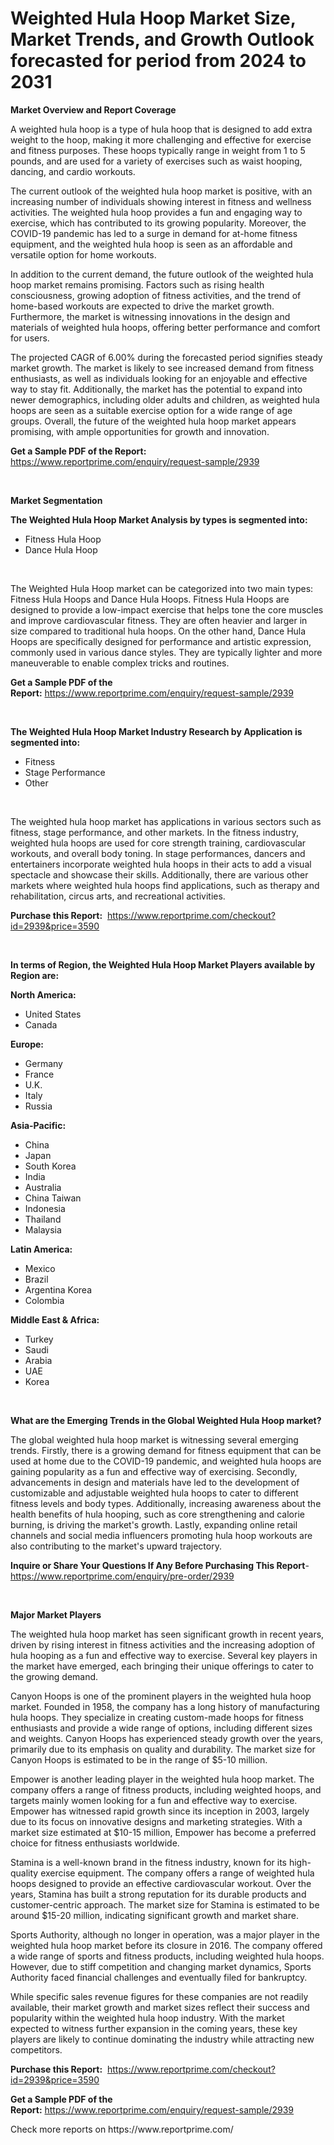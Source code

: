 <p><h1>Weighted Hula Hoop Market Size, Market Trends, and Growth Outlook forecasted for period from 2024 to 2031</h1></p><p><strong>Market Overview and Report Coverage</strong></p>
<p><p>A weighted hula hoop is a type of hula hoop that is designed to add extra weight to the hoop, making it more challenging and effective for exercise and fitness purposes. These hoops typically range in weight from 1 to 5 pounds, and are used for a variety of exercises such as waist hooping, dancing, and cardio workouts.</p><p>The current outlook of the weighted hula hoop market is positive, with an increasing number of individuals showing interest in fitness and wellness activities. The weighted hula hoop provides a fun and engaging way to exercise, which has contributed to its growing popularity. Moreover, the COVID-19 pandemic has led to a surge in demand for at-home fitness equipment, and the weighted hula hoop is seen as an affordable and versatile option for home workouts.</p><p>In addition to the current demand, the future outlook of the weighted hula hoop market remains promising. Factors such as rising health consciousness, growing adoption of fitness activities, and the trend of home-based workouts are expected to drive the market growth. Furthermore, the market is witnessing innovations in the design and materials of weighted hula hoops, offering better performance and comfort for users.</p><p>The projected CAGR of 6.00% during the forecasted period signifies steady market growth. The market is likely to see increased demand from fitness enthusiasts, as well as individuals looking for an enjoyable and effective way to stay fit. Additionally, the market has the potential to expand into newer demographics, including older adults and children, as weighted hula hoops are seen as a suitable exercise option for a wide range of age groups. Overall, the future of the weighted hula hoop market appears promising, with ample opportunities for growth and innovation.</p></p>
<p><strong>Get a Sample PDF of the Report:</strong> <a href="https://www.reportprime.com/enquiry/request-sample/2939">https://www.reportprime.com/enquiry/request-sample/2939</a></p>
<p>&nbsp;</p>
<p><strong>Market Segmentation</strong></p>
<p><strong>The Weighted Hula Hoop Market Analysis by types is segmented into:</strong></p>
<p><ul><li>Fitness Hula Hoop</li><li>Dance Hula Hoop</li></ul></p>
<p>&nbsp;</p>
<p><p>The Weighted Hula Hoop market can be categorized into two main types: Fitness Hula Hoops and Dance Hula Hoops. Fitness Hula Hoops are designed to provide a low-impact exercise that helps tone the core muscles and improve cardiovascular fitness. They are often heavier and larger in size compared to traditional hula hoops. On the other hand, Dance Hula Hoops are specifically designed for performance and artistic expression, commonly used in various dance styles. They are typically lighter and more maneuverable to enable complex tricks and routines.</p></p>
<p><strong>Get a Sample PDF of the Report:</strong>&nbsp;<a href="https://www.reportprime.com/enquiry/request-sample/2939">https://www.reportprime.com/enquiry/request-sample/2939</a></p>
<p>&nbsp;</p>
<p><strong>The Weighted Hula Hoop Market Industry Research by Application is segmented into:</strong></p>
<p><ul><li>Fitness</li><li>Stage Performance</li><li>Other</li></ul></p>
<p>&nbsp;</p>
<p><p>The weighted hula hoop market has applications in various sectors such as fitness, stage performance, and other markets. In the fitness industry, weighted hula hoops are used for core strength training, cardiovascular workouts, and overall body toning. In stage performances, dancers and entertainers incorporate weighted hula hoops in their acts to add a visual spectacle and showcase their skills. Additionally, there are various other markets where weighted hula hoops find applications, such as therapy and rehabilitation, circus arts, and recreational activities.</p></p>
<p><strong>Purchase this Report:</strong>&nbsp; <a href="https://www.reportprime.com/checkout?id=2939&price=3590">https://www.reportprime.com/checkout?id=2939&price=3590</a></p>
<p>&nbsp;</p>
<p><strong>In terms of Region, the Weighted Hula Hoop Market Players available by Region are:</strong></p>
<p>
    <p> <strong> North America: </strong>
        <ul>
            <li>United States</li>
            <li>Canada</li>
        </ul>
        </p> 
    <p> <strong> Europe: </strong>
        <ul>
            <li>Germany</li>
            <li>France</li>
            <li>U.K.</li>
            <li>Italy</li>
            <li>Russia</li>
        </ul>
        </p> 
    <p> <strong> Asia-Pacific: </strong>
        <ul>
            <li>China</li>
            <li>Japan</li>
            <li>South Korea</li>
            <li>India</li>
            <li>Australia</li>
            <li>China Taiwan</li>
            <li>Indonesia</li>
            <li>Thailand</li>
            <li>Malaysia</li>
        </ul>
        </p> 
    <p> <strong> Latin America: </strong>
        <ul>
            <li>Mexico</li>
            <li>Brazil</li>
            <li>Argentina Korea</li>
            <li>Colombia</li>
        </ul>
        </p> 
    <p> <strong> Middle East & Africa: </strong>
        <ul>
            <li>Turkey</li>
            <li>Saudi</li>
            <li>Arabia</li>
            <li>UAE</li>
            <li>Korea</li>
        </ul>
    </p>
    </p>
<p>&nbsp;</p>
<p><strong>What are the Emerging Trends in the Global Weighted Hula Hoop market?</strong></p>
<p><p>The global weighted hula hoop market is witnessing several emerging trends. Firstly, there is a growing demand for fitness equipment that can be used at home due to the COVID-19 pandemic, and weighted hula hoops are gaining popularity as a fun and effective way of exercising. Secondly, advancements in design and materials have led to the development of customizable and adjustable weighted hula hoops to cater to different fitness levels and body types. Additionally, increasing awareness about the health benefits of hula hooping, such as core strengthening and calorie burning, is driving the market's growth. Lastly, expanding online retail channels and social media influencers promoting hula hoop workouts are also contributing to the market's upward trajectory.</p></p>
<p><strong>Inquire or Share Your Questions If Any Before Purchasing This Report</strong>- <a href="https://www.reportprime.com/enquiry/pre-order/2939">https://www.reportprime.com/enquiry/pre-order/2939</a></p>
<p>&nbsp;</p>
<p><strong>Major Market Players</strong></p>
<p><p>The weighted hula hoop market has seen significant growth in recent years, driven by rising interest in fitness activities and the increasing adoption of hula hooping as a fun and effective way to exercise. Several key players in the market have emerged, each bringing their unique offerings to cater to the growing demand.</p><p>Canyon Hoops is one of the prominent players in the weighted hula hoop market. Founded in 1958, the company has a long history of manufacturing hula hoops. They specialize in creating custom-made hoops for fitness enthusiasts and provide a wide range of options, including different sizes and weights. Canyon Hoops has experienced steady growth over the years, primarily due to its emphasis on quality and durability. The market size for Canyon Hoops is estimated to be in the range of $5-10 million.</p><p>Empower is another leading player in the weighted hula hoop market. The company offers a range of fitness products, including weighted hoops, and targets mainly women looking for a fun and effective way to exercise. Empower has witnessed rapid growth since its inception in 2003, largely due to its focus on innovative designs and marketing strategies. With a market size estimated at $10-15 million, Empower has become a preferred choice for fitness enthusiasts worldwide.</p><p>Stamina is a well-known brand in the fitness industry, known for its high-quality exercise equipment. The company offers a range of weighted hula hoops designed to provide an effective cardiovascular workout. Over the years, Stamina has built a strong reputation for its durable products and customer-centric approach. The market size for Stamina is estimated to be around $15-20 million, indicating significant growth and market share.</p><p>Sports Authority, although no longer in operation, was a major player in the weighted hula hoop market before its closure in 2016. The company offered a wide range of sports and fitness products, including weighted hula hoops. However, due to stiff competition and changing market dynamics, Sports Authority faced financial challenges and eventually filed for bankruptcy.</p><p>While specific sales revenue figures for these companies are not readily available, their market growth and market sizes reflect their success and popularity within the weighted hula hoop industry. With the market expected to witness further expansion in the coming years, these key players are likely to continue dominating the industry while attracting new competitors.</p></p>
<p><strong>Purchase this Report:</strong>&nbsp;&nbsp;<a href="https://www.reportprime.com/checkout?id=2939&price=3590">https://www.reportprime.com/checkout?id=2939&price=3590</a></p>
<p></p>
<p><strong>Get a Sample PDF of the Report:</strong>&nbsp;<a href="https://www.reportprime.com/enquiry/request-sample/2939">https://www.reportprime.com/enquiry/request-sample/2939</a></p>
<p>Check more reports on https://www.reportprime.com/</p>